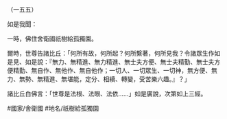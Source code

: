 （一五五）

如是我聞：

一時，佛住舍衛國祇樹給孤獨園。

爾時，世尊告諸比丘：「何所有故，何所起？何所繫著，何所見我？令諸眾生作如是見、如是說：『無力、無精進、無力精進、無士夫方便、無士夫精勤、無士夫方便精勤、無自作、無他作、無自他作；一切人、一切眾生、一切神，無方便、無力、無勢、無精進、無堪能，定分、相續、轉變，受苦樂六趣。』？」

諸比丘白佛言：「世尊是法根、法眼、法依……」如是廣說，次第如上三經。

#國家/舍衛國
#地名/祇樹給孤獨園
